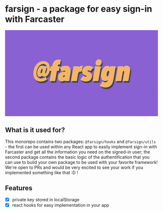 # farsign - a package for easy sign-in with Farcaster
![banner](https://github.com/noctisatrae/farsign/blob/master/assets/banner.jpeg?raw=true)

## What is it used for?
This monorepo contains two packages: `@farsign/hooks` and `@farsign/utils` - the first can be used within any React app to easily implement sign-in with Farcaster and get all the information you need on the signed-in user; the second package contains the basic logic of the authentification that you can use to build your own package to be used with your favorite framework! We're open to PRs and would be very excited to see your work if you implemented something like that :D !

## Features
- [X] private key stored in localStorage
- [X] react hooks for easy implementation in your app 